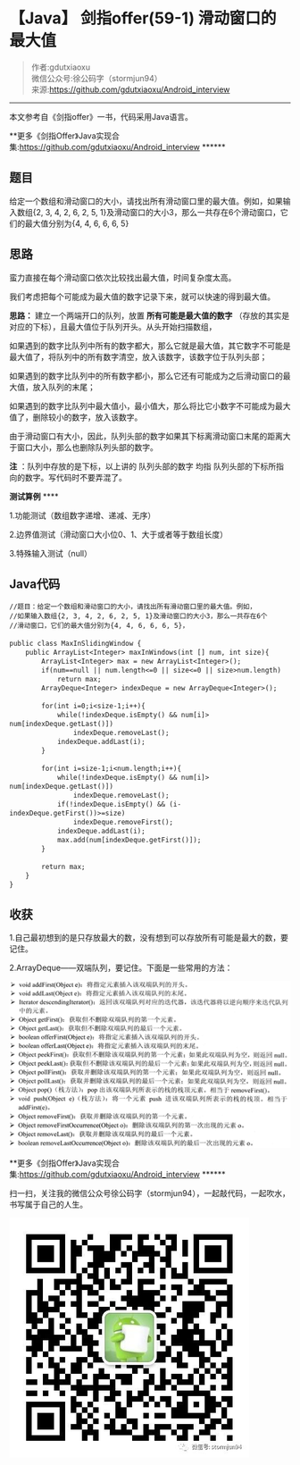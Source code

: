 # 【Java】 剑指offer(59-1) 滑动窗口的最大值  
  
> 作者:gdutxiaoxu<br/> 微信公众号:徐公码字（stormjun94）<br/>来源:https://github.com/gdutxiaoxu/Android_interview

****

本文参考自《剑指offer》一书，代码采用Java语言。

**更多《剑指Offer》Java实现合集:https://github.com/gdutxiaoxu/Android_interview ******

## 题目

给定一个数组和滑动窗口的大小，请找出所有滑动窗口里的最大值。例如，如果输入数组{2, 3, 4, 2, 6, 2, 5,
1}及滑动窗口的大小3，那么一共存在6个滑动窗口，它们的最大值分别为{4, 4, 6, 6, 6, 5}

## 思路

蛮力直接在每个滑动窗口依次比较找出最大值，时间复杂度太高。

我们考虑把每个可能成为最大值的数字记录下来，就可以快速的得到最大值。

**思路：** 建立一个两端开口的队列，放置 **所有可能是最大值的数字** （存放的其实是对应的下标），且最大值位于队列开头。从头开始扫描数组，

如果遇到的数字比队列中所有的数字都大，那么它就是最大值，其它数字不可能是最大值了，将队列中的所有数字清空，放入该数字，该数字位于队列头部；

如果遇到的数字比队列中的所有数字都小，那么它还有可能成为之后滑动窗口的最大值，放入队列的末尾；

如果遇到的数字比队列中最大值小，最小值大，那么将比它小数字不可能成为最大值了，删除较小的数字，放入该数字。

由于滑动窗口有大小，因此，队列头部的数字如果其下标离滑动窗口末尾的距离大于窗口大小，那么也删除队列头部的数字。

**注** ：队列中存放的是下标，以上讲的 队列头部的数字 均指 队列头部的下标所指向的数字。写代码时不要弄混了。

**测试算例** ****

1.功能测试（数组数字递增、递减、无序）

2.边界值测试（滑动窗口大小位0、1、大于或者等于数组长度）

3.特殊输入测试（null）

## **Java代码**

    
    
    //题目：给定一个数组和滑动窗口的大小，请找出所有滑动窗口里的最大值。例如，
    //如果输入数组{2, 3, 4, 2, 6, 2, 5, 1}及滑动窗口的大小3，那么一共存在6个
    //滑动窗口，它们的最大值分别为{4, 4, 6, 6, 6, 5}，
    
    public class MaxInSlidingWindow {
        public ArrayList<Integer> maxInWindows(int [] num, int size){
            ArrayList<Integer> max = new ArrayList<Integer>();
            if(num==null || num.length<=0 || size<=0 || size>num.length)
                return max;
            ArrayDeque<Integer> indexDeque = new ArrayDeque<Integer>();
            
            for(int i=0;i<size-1;i++){
                while(!indexDeque.isEmpty() && num[i]> num[indexDeque.getLast()])
                    indexDeque.removeLast();
                indexDeque.addLast(i);
            }
            
            for(int i=size-1;i<num.length;i++){
                while(!indexDeque.isEmpty() && num[i]> num[indexDeque.getLast()])
                    indexDeque.removeLast();
                if(!indexDeque.isEmpty() && (i-indexDeque.getFirst())>=size)
                    indexDeque.removeFirst();
                indexDeque.addLast(i);
                max.add(num[indexDeque.getFirst()]);
            }
            
            return max;
        }
    }
    

## **收获**

1.自己最初想到的是只存放最大的数，没有想到可以存放所有可能是最大的数，要记住。

2.ArrayDeque——双端队列，要记住。下面是一些常用的方法：

![](https://raw.githubusercontent.com/gdutxiaoxu/blog_pic/master/offer/1407330-20181115165621790-67013616.png)

**更多《剑指Offer》Java实现合集:https://github.com/gdutxiaoxu/Android_interview ******

扫一扫，关注我的微信公众号徐公码字（stormjun94），一起敲代码，一起吹水，书写属于自己的人生。

![](https://raw.githubusercontent.com/gdutxiaoxu/blog_pic/master/offer/20200722234908.png)